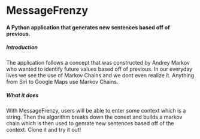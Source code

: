 # MessageFrenzy

#### A Python application that generates new sentences based off of previous.

##### Introduction
The application follows a concept that was constructed by Andrey Markov who wanted to identify future values based off of previous. In our everyday lives we see the use of Markov Chains and we dont even realize it. Anything from Siri to Google Maps use Markov Chains. 

##### What it does
With MessageFrenzy, users will be able to enter some context which is a string. Then the algorithm breaks down the conext and builds a markov chain which is then used to genrate new sentences based off of the context. Clone it and try it out!

